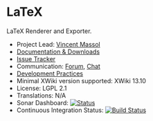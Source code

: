# LaTeX

LaTeX Renderer and Exporter.

* Project Lead: [Vincent Massol](https://www.xwiki.org/xwiki/bin/view/XWiki/VincentMassol)
* [Documentation & Downloads](https://extensions.xwiki.org/xwiki/bin/view/Extension/LaTeX)
* [Issue Tracker](https://jira.xwiki.org/browse/LATEX)
* Communication: [Forum](https://dev.xwiki.org/xwiki/bin/view/Community/Discuss), [Chat](https://dev.xwiki.org/xwiki/bin/view/Community/Chat)
* [Development Practices](https://dev.xwiki.org)
* Minimal XWiki version supported: XWiki 13.10
* License: LGPL 2.1
* Translations: N/A
* Sonar Dashboard: [![Status](https://sonarcloud.io/api/project_badges/measure?project=org.xwiki.contrib.latex:latex&metric=alert_status)](https://sonarcloud.io/dashboard?id=org.xwiki.contrib.latex:latex)
* Continuous Integration Status: [![Build Status](https://ci.xwiki.org/job/XWiki%20Contrib/job/latex/job/master/badge/icon)](https://ci.xwiki.org/job/XWiki%20Contrib/job/latex/job/master/)
